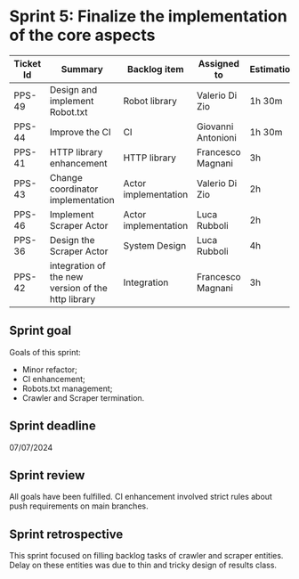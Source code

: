 # Sprint 5: Finalize the implementation of the core aspects

| Ticket Id | Summary                                            | Backlog item         | Assigned to                                                         | Estimation | Actual | Type          |
|-----------|----------------------------------------------------|----------------------|---------------------------------------------------------------------|------------|--------|---------------|
| PPS-49    | Design and implement Robot.txt                     | Robot library        | Valerio Di Zio                                                      | 1h 30m     | 2h     | Design        |
| PPS-44    | Improve the CI                                     | CI                   | Giovanni Antonioni                                                  | 1h 30m     | 1h     | Configuration |
| PPS-41    | HTTP library enhancement                           | HTTP library         | Francesco Magnani                                                   | 3h         | 3h     | Enhancement   |
| PPS-43    | Change coordinator implementation                  | Actor implementation | Valerio Di Zio                                                      | 2h         | 2h     | Dev           |
| PPS-46    | Implement Scraper Actor                            | Actor implementation | Luca Rubboli                                                        | 2h         | 2h     | Dev           |
| PPS-36    | Design the Scraper Actor                           | System Design        | Luca Rubboli                                                        | 4h         | 4h     | Design        |
| PPS-42    | integration of the new version of the http library | Integration          | Francesco Magnani                                                   | 3h         | 2h     | Integration   |

## Sprint goal

Goals of this sprint:
- Minor refactor;
- CI enhancement;
- Robots.txt management;
- Crawler and Scraper termination.

## Sprint deadline
07/07/2024

## Sprint review

All goals have been fulfilled. CI enhancement involved strict rules about push requirements on main branches.

## Sprint retrospective
This sprint focused on filling backlog tasks of crawler and scraper entities. Delay on these entities was due to thin and tricky design of results class.
